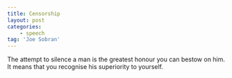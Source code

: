 ```yaml
---
title: Censorship
layout: post
categories:
    - speech
tag: 'Joe Sobran'
---
```


The attempt to silence a man is the greatest honour you can bestow on him. It means that you recognise his superiority to yourself.